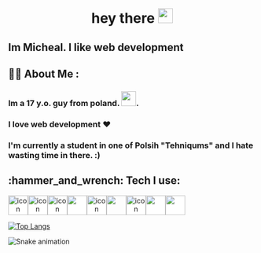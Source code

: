 <h1 align="center">
  hey there
  <img src="https://media.giphy.com/media/hvRJCLFzcasrR4ia7z/giphy.gif" width="30px"/>
</h1>

<h2>Im Micheal. I like web development</h2>

## :woman_technologist: About Me :
### Im a 17 y.o. guy from poland.  <img src="https://media.giphy.com/media/WUlplcMpOCEmTGBtBW/giphy.gif" width="30">.
### I love web development ❤
### I'm currently a student in one of Polsih "Tehniqums" and I hate wasting time in there. :)


<h2>:hammer_and_wrench: Tech I use:</h2>
<div align="center" style="display: flex; flex-wrap: wrap;">
  <img src="https://cdn.jsdelivr.net/gh/devicons/devicon/icons/typescript/typescript-original.svg"  width="40" height="40" alt="icon" style="background-color: white;"/>
  <img src="https://cdn.jsdelivr.net/gh/devicons/devicon/icons/react/react-original.svg"  width="40" height="40" alt="icon" style="background-color: white;"/>
  <img src="https://cdn.jsdelivr.net/gh/devicons/devicon/icons/redux/redux-original.svg"  width="40" height="40" alt="icon" style="background-color: white;"/>
  <img src="https://cdn.jsdelivr.net/gh/devicons/devicon/icons/nextjs/nextjs-original.svg" width="40" height="40" style="background-color: white;"/>
  <img src="https://cdn.jsdelivr.net/gh/devicons/devicon/icons/tailwindcss/tailwindcss-plain.svg" width="40" height="40" alt="icon"  style="background-color: white;"/>
  <img src="https://cdn.jsdelivr.net/gh/devicons/devicon/icons/sass/sass-original.svg" width="40" height="40 style="background-color: white;""/>
  <img src="https://cdn.jsdelivr.net/gh/devicons/devicon/icons/nodejs/nodejs-original-wordmark.svg"  width="40" height="40" alt="icon" style="background-color: white;"/>
  <img src="https://cdn.jsdelivr.net/gh/devicons/devicon/icons/express/express-original.svg" width="40" height="40" style="background-color: white;"/>
  
  <img src="https://cdn.jsdelivr.net/gh/devicons/devicon/icons/python/python-original.svg" width="40" height="40" style='background-color: white;'/>
</div>

[![Top Langs](https://github-readme-stats.vercel.app/api/top-langs/?username=MichalZal)](https://github.com/MichalZal/github-readme-stats)

![Snake animation](https://github.com/MichalZal/MichalZal/blob/output/github-contribution-grid-snake.svg)
